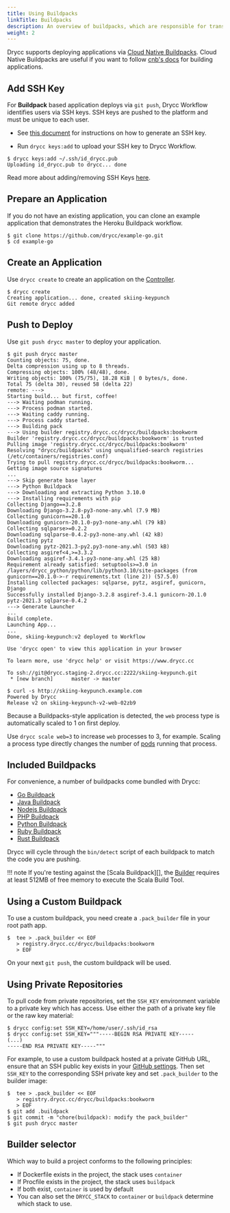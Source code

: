 ```yaml
---
title: Using Buildpacks
linkTitle: Buildpacks
description: An overview of buildpacks, which are responsible for transforming deployed code into a slug, which can then be executed on a container.
weight: 2
---
```


Drycc supports deploying applications via [Cloud Native Buildpacks](https://buildpacks.io/). Cloud Native Buildpacks are useful if you want to follow [cnb's docs](https://buildpacks.io/docs/) for building applications.

## Add SSH Key

For **Buildpack** based application deploys via `git push`, Drycc Workflow identifies users via SSH keys. SSH keys are pushed to the platform and must be unique to each user.

- See [this document](../users/ssh-keys.md#generate-an-ssh-key) for instructions on how to generate an SSH key.

- Run `drycc keys:add` to upload your SSH key to Drycc Workflow.

```
$ drycc keys:add ~/.ssh/id_drycc.pub
Uploading id_drycc.pub to drycc... done
```

Read more about adding/removing SSH Keys [here](../users/ssh-keys.md#adding-and-removing-ssh-keys).

## Prepare an Application

If you do not have an existing application, you can clone an example application that demonstrates the Heroku Buildpack workflow.

    $ git clone https://github.com/drycc/example-go.git
    $ cd example-go


## Create an Application

Use `drycc create` to create an application on the [Controller][].

    $ drycc create
    Creating application... done, created skiing-keypunch
    Git remote drycc added


## Push to Deploy

Use `git push drycc master` to deploy your application.

    $ git push drycc master
    Counting objects: 75, done.
    Delta compression using up to 8 threads.
    Compressing objects: 100% (48/48), done.
    Writing objects: 100% (75/75), 18.28 KiB | 0 bytes/s, done.
    Total 75 (delta 30), reused 58 (delta 22)
    remote: --->
    Starting build... but first, coffee!
    ---> Waiting podman running.
    ---> Process podman started.
    ---> Waiting caddy running.
    ---> Process caddy started.
    ---> Building pack
    ---> Using builder registry.drycc.cc/drycc/buildpacks:bookworm
    Builder 'registry.drycc.cc/drycc/buildpacks:bookworm' is trusted
    Pulling image 'registry.drycc.cc/drycc/buildpacks:bookworm'
    Resolving "drycc/buildpacks" using unqualified-search registries (/etc/containers/registries.conf)
    Trying to pull registry.drycc.cc/drycc/buildpacks:bookworm...
    Getting image source signatures
    ...
    ---> Skip generate base layer
    ---> Python Buildpack
    ---> Downloading and extracting Python 3.10.0
    ---> Installing requirements with pip
    Collecting Django==3.2.8
    Downloading Django-3.2.8-py3-none-any.whl (7.9 MB)
    Collecting gunicorn==20.1.0
    Downloading gunicorn-20.1.0-py3-none-any.whl (79 kB)
    Collecting sqlparse>=0.2.2
    Downloading sqlparse-0.4.2-py3-none-any.whl (42 kB)
    Collecting pytz
    Downloading pytz-2021.3-py2.py3-none-any.whl (503 kB)
    Collecting asgiref<4,>=3.3.2
    Downloading asgiref-3.4.1-py3-none-any.whl (25 kB)
    Requirement already satisfied: setuptools>=3.0 in /layers/drycc_python/python/lib/python3.10/site-packages (from gunicorn==20.1.0->-r requirements.txt (line 2)) (57.5.0)
    Installing collected packages: sqlparse, pytz, asgiref, gunicorn, Django
    Successfully installed Django-3.2.8 asgiref-3.4.1 gunicorn-20.1.0 pytz-2021.3 sqlparse-0.4.2
    ---> Generate Launcher
    ...
    Build complete.
    Launching App...
    ...
    Done, skiing-keypunch:v2 deployed to Workflow

    Use 'drycc open' to view this application in your browser

    To learn more, use 'drycc help' or visit https://www.drycc.cc

    To ssh://git@drycc.staging-2.drycc.cc:2222/skiing-keypunch.git
     * [new branch]      master -> master

    $ curl -s http://skiing-keypunch.example.com
    Powered by Drycc
    Release v2 on skiing-keypunch-v2-web-02zb9

Because a Buildpacks-style application is detected, the `web` process type is automatically scaled to 1 on first deploy.

Use `drycc scale web=3` to increase `web` processes to 3, for example. Scaling a
process type directly changes the number of [pods] running that process.


## Included Buildpacks

For convenience, a number of buildpacks come bundled with Drycc:

 * [Go Buildpack][]
 * [Java Buildpack][]
 * [Nodejs Buildpack][]
 * [PHP Buildpack][]
 * [Python Buildpack][]
 * [Ruby Buildpack][]
 * [Rust Buildpack][]

Drycc will cycle through the `bin/detect` script of each buildpack to match the code you
are pushing.

!!! note
    If you're testing against the [Scala Buildpack][], the [Builder][] requires at least
    512MB of free memory to execute the Scala Build Tool.


## Using a Custom Buildpack

To use a custom buildpack, you need create a `.pack_builder` file in your root path app.

    $  tee > .pack_builder << EOF
       > registry.drycc.cc/drycc/buildpacks:bookworm
       > EOF

On your next `git push`, the custom buildpack will be used.

## Using Private Repositories

To pull code from private repositories, set the `SSH_KEY` environment variable to a private key
which has access. Use either the path of a private key file or the raw key material:

    $ drycc config:set SSH_KEY=/home/user/.ssh/id_rsa
    $ drycc config:set SSH_KEY="""-----BEGIN RSA PRIVATE KEY-----
    (...)
    -----END RSA PRIVATE KEY-----"""

For example, to use a custom buildpack hosted at a private GitHub URL, ensure that an SSH public
key exists in your [GitHub settings][]. Then set `SSH_KEY` to the corresponding SSH private key
and set `.pack_builder` to the builder image:

    $  tee > .pack_builder << EOF
       > registry.drycc.cc/drycc/buildpacks:bookworm
       > EOF
    $ git add .buildpack
    $ git commit -m "chore(buildpack): modify the pack_builder"
    $ git push drycc master

## Builder selector

Which way to build a project conforms to the following principles:

- If Dockerfile exists in the project, the stack uses `container`
- If Procfile exists in the project, the stack uses `buildpack`
- If both exist, `container` is used by default
- You can also set the `DRYCC_STACK` to `container` or `buildpack` determine which stack to use.


[pods]: http://kubernetes.io/v1.1/docs/user-guide/pods.html
[controller]: ../understanding-workflow/components.md#controller
[builder]: ../understanding-workflow/components.md#builder
[Go Buildpack]: https://github.com/drycc/pack-images/tree/main/buildpacks/go
[Java Buildpack]: https://github.com/drycc/pack-images/tree/main/buildpacks/java
[Nodejs Buildpack]: https://github.com/drycc/pack-images/tree/main/buildpacks/nodejs
[PHP Buildpack]: https://github.com/drycc/pack-images/tree/main/buildpacks/php
[Python Buildpack]: https://github.com/drycc/pack-images/tree/main/buildpacks/python
[Ruby Buildpack]: https://github.com/drycc/pack-images/tree/main/buildpacks/ruby
[Rust Buildpack]: https://github.com/drycc/pack-images/tree/main/buildpacks/rust
[Cloud Native Buildpacks]: https://buildpacks.io/
[GitHub settings]: https://github.com/settings/ssh
